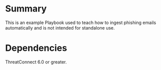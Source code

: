 # Summary

This is an example Playbook used to teach how to ingest phishing emails automatically and is not intended for standalone use.

# Dependencies

ThreatConnect 6.0 or greater.
